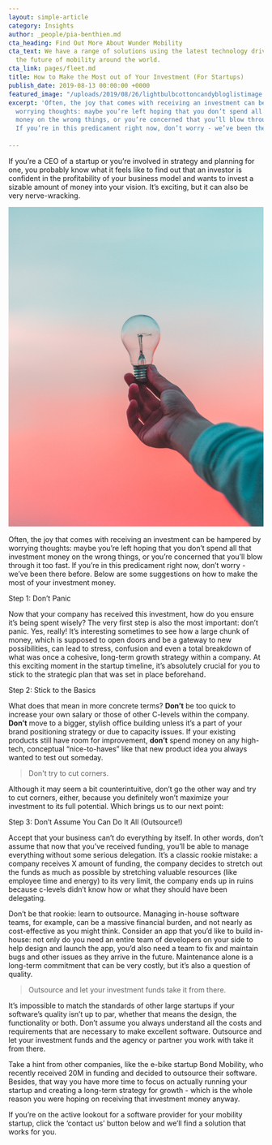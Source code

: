 ```yaml
---
layout: simple-article
category: Insights
author: _people/pia-benthien.md
cta_heading: Find Out More About Wunder Mobility
cta_text: We have a range of solutions using the latest technology driving forward
  the future of mobility around the world.
cta_link: pages/fleet.md
title: How to Make the Most out of Your Investment (For Startups)
publish_date: 2019-08-13 00:00:00 +0000
featured_image: "/uploads/2019/08/26/lightbulbcottoncandybloglistimage.jpeg"
excerpt: 'Often, the joy that comes with receiving an investment can be hampered by
  worrying thoughts: maybe you’re left hoping that you don’t spend all that investment
  money on the wrong things, or you’re concerned that you’ll blow through it too fast.
  If you’re in this predicament right now, don’t worry - we’ve been there before.'

---
```

If you’re a CEO of a startup or you’re involved in strategy and planning for one, you probably know what it feels like to find out that an investor is confident in the profitability of your business model and wants to invest a sizable amount of money into your vision. It’s exciting, but it can also be very nerve-wracking.

![](/uploads/2019/08/26/lightbulbcottoncandyblogbodyimage.jpg)

Often, the joy that comes with receiving an investment can be hampered by worrying thoughts: maybe you’re left hoping that you don’t spend all that investment money on the wrong things, or you’re concerned that you’ll blow through it too fast. If you’re in this predicament right now, don’t worry - we’ve been there before. Below are some suggestions on how to make the most of your investment money.

Step 1: Don’t Panic

Now that your company has received this investment, how do you ensure it’s being spent wisely? The very first step is also the most important: don’t panic. Yes, really! It’s interesting sometimes to see how a large chunk of money, which is supposed to open doors and be a gateway to new possibilities, can lead to stress, confusion and even a total breakdown of what was once a cohesive, long-term growth strategy within a company. At this exciting moment in the startup timeline, it’s absolutely crucial for you to stick to the strategic plan that was set in place beforehand.

Step 2: Stick to the Basics

What does that mean in more concrete terms? **Don’t** be too quick to increase your own salary or those of other C-levels within the company. **Don’t** move to a bigger, stylish office building unless it’s a part of your brand positioning strategy or due to capacity issues. If your existing products still have room for improvement, **don’t** spend money on any high-tech, conceptual “nice-to-haves” like that new product idea you always wanted to test out someday.

> Don't try to cut corners.

Although it may seem a bit counterintuitive, don’t go the other way and try to cut corners, either, because you definitely won’t maximize your investment to its full potential. Which brings us to our next point:

Step 3: Don’t Assume You Can Do It All (Outsource!)

Accept that your business can’t do everything by itself. In other words, don’t assume that now that you’ve received funding, you’ll be able to manage everything without some serious delegation. It’s a classic rookie mistake: a company receives X amount of funding, the company decides to stretch out the funds as much as possible by stretching valuable resources (like employee time and energy) to its very limit, the company ends up in ruins because c-levels didn’t know how or what they should have been delegating.

Don’t be that rookie: learn to outsource. Managing in-house software teams, for example, can be a massive financial burden, and not nearly as cost-effective as you might think. Consider an app that you’d like to build in-house: not only do you need an entire team of developers on your side to help design and launch the app, you’d also need a team to fix and maintain bugs and other issues as they arrive in the future. Maintenance alone is a long-term commitment that can be very costly, but it’s also a question of quality.

> Outsource and let your investment funds take it from there.

It’s impossible to match the standards of other large startups if your software’s quality isn’t up to par, whether that means the design, the functionality or both. Don’t assume you always understand all the costs and requirements that are necessary to make excellent software. Outsource and let your investment funds and the agency or partner you work with take it from there.

Take a hint from other companies, like the e-bike startup Bond Mobility, who recently received 20M in funding and decided to outsource their software. Besides, that way you have more time to focus on actually running your startup and creating a long-term strategy for growth - which is the whole reason you were hoping on receiving that investment money anyway.

If you’re on the active lookout for a software provider for your mobility startup, click the ‘contact us’ button below and we’ll find a solution that works for you.